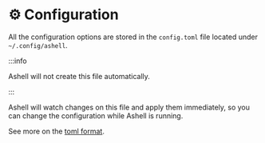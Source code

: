 # ⚙️ Configuration

All the configuration options are stored in the `config.toml`
file located under `~/.config/ashell`.

:::info

Ashell will not create this file automatically.

:::

Ashell will watch changes on this file and apply them immediately,
so you can change the configuration while Ashell is running.

See more on the [toml format](https://toml.io/en/).
